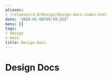 ```yaml
---
aliases:
- /releases/4.0/design/design-docs-index.html
date: '2020-01-08T09:59:25Z'
menu: []
tags:
- design
- docs
title: Design Docs
---
```



# Design Docs

